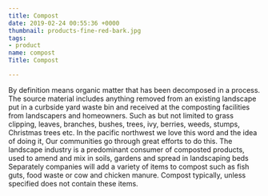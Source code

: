 ```yaml
---
title: Compost
date: 2019-02-24 00:55:36 +0000
thumbnail: products-fine-red-bark.jpg
tags:
- product
name: compost
Title: Compost

---
```

By definition means organic matter that has been decomposed in a process. The source material includes anything removed from an existing landscape put in a curbside yard waste bin and received at the composting facilities from landscapers and homeowners. Such as but not limited to grass clipping, leaves, branches, bushes, trees, ivy, berries, weeds, stumps, Christmas trees etc. In the pacific northwest we love this word and the idea of doing it, Our communities go through great efforts to do this. The landscape industry is a predominant consumer of composted products, used to amend and mix in soils, gardens and spread in landscaping beds Separately companies will add a variety of items to compost such as fish guts, food waste or cow and chicken manure. Compost typically, unless specified does not contain these items.